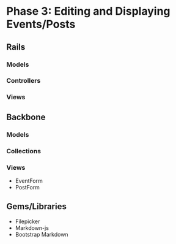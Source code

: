 # Phase 3: Editing and Displaying Events/Posts

## Rails
### Models

### Controllers

### Views

## Backbone
### Models

### Collections

### Views
* EventForm
* PostForm

## Gems/Libraries
* Filepicker
* Markdown-js
* Bootstrap Markdown
